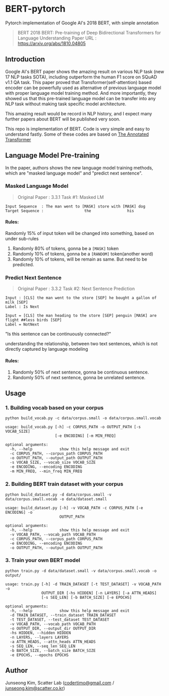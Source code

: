 # BERT-pytorch

Pytorch implementation of Google AI's 2018 BERT, with simple annotation

> BERT 2018 BERT: Pre-training of Deep Bidirectional Transformers for Language Understanding
> Paper URL : https://arxiv.org/abs/1810.04805


## Introduction

Google AI's BERT paper shows the amazing result on various NLP task (new 17 NLP tasks SOTA), 
including outperform the human F1 score on SQuAD v1.1 QA task. 
This paper proved that Transformer(self-attention) based encoder can be powerfully used as 
alternative of previous language model with proper language model training method. 
And more importantly, they showed us that this pre-trained language model can be transfer 
into any NLP task without making task specific model architecture.

This amazing result would be record in NLP history, 
and I expect many further papers about BERT will be published very soon.

This repo is implementation of BERT. Code is very simple and easy to understand fastly.
Some of these codes are based on [The Annotated Transformer](http://nlp.seas.harvard.edu/2018/04/03/attention.html)


## Language Model Pre-training

In the paper, authors shows the new language model training methods, 
which are "masked language model" and "predict next sentence".


### Masked Language Model 

> Original Paper : 3.3.1 Task #1: Masked LM 

```
Input Sequence  : The man went to [MASK] store with [MASK] dog
Target Sequence :                  the                his
```

#### Rules:
Randomly 15% of input token will be changed into something, based on under sub-rules

1. Randomly 80% of tokens, gonna be a `[MASK]` token
2. Randomly 10% of tokens, gonna be a `[RANDOM]` token(another word)
3. Randomly 10% of tokens, will be remain as same. But need to be predicted.

### Predict Next Sentence

> Original Paper : 3.3.2 Task #2: Next Sentence Prediction

```
Input : [CLS] the man went to the store [SEP] he bought a gallon of milk [SEP]
Label : Is Next

Input = [CLS] the man heading to the store [SEP] penguin [MASK] are flight ##less birds [SEP]
Label = NotNext
```

"Is this sentence can be continuously connected?"

 understanding the relationship, between two text sentences, which is
not directly captured by language modeling

#### Rules:

1. Randomly 50% of next sentence, gonna be continuous sentence.
2. Randomly 50% of next sentence, gonna be unrelated sentence.


## Usage

### 1. Building vocab based on your corpus
```shell
python build_vocab.py -c data/corpus.small -o data/corpus.small.vocab
```
```shell
usage: build_vocab.py [-h] -c CORPUS_PATH -o OUTPUT_PATH [-s VOCAB_SIZE]
                      [-e ENCODING] [-m MIN_FREQ]

optional arguments:
  -h, --help            show this help message and exit
  -c CORPUS_PATH, --corpus_path CORPUS_PATH
  -o OUTPUT_PATH, --output_path OUTPUT_PATH
  -s VOCAB_SIZE, --vocab_size VOCAB_SIZE
  -e ENCODING, --encoding ENCODING
  -m MIN_FREQ, --min_freq MIN_FREQ

```
### 2. Building BERT train dataset with your corpus
```shell
python build_dataset.py -d data/corpus.small -v data/corpus.small.vocab -o data/dataset.small
```

```shell
usage: build_dataset.py [-h] -v VOCAB_PATH -c CORPUS_PATH [-e ENCODING] -o
                        OUTPUT_PATH

optional arguments:
  -h, --help            show this help message and exit
  -v VOCAB_PATH, --vocab_path VOCAB_PATH
  -c CORPUS_PATH, --corpus_path CORPUS_PATH
  -e ENCODING, --encoding ENCODING
  -o OUTPUT_PATH, --output_path OUTPUT_PATH
```

### 3. Train your own BERT model
```shell
python train.py -d data/dataset.small -v data/corpus.small.vocab -o output/
```
```shell
usage: train.py [-h] -d TRAIN_DATASET [-t TEST_DATASET] -v VOCAB_PATH -o
                OUTPUT_DIR [-hs HIDDEN] [-n LAYERS] [-a ATTN_HEADS]
                [-s SEQ_LEN] [-b BATCH_SIZE] [-e EPOCHS]

optional arguments:
  -h, --help            show this help message and exit
  -d TRAIN_DATASET, --train_dataset TRAIN_DATASET
  -t TEST_DATASET, --test_dataset TEST_DATASET
  -v VOCAB_PATH, --vocab_path VOCAB_PATH
  -o OUTPUT_DIR, --output_dir OUTPUT_DIR
  -hs HIDDEN, --hidden HIDDEN
  -n LAYERS, --layers LAYERS
  -a ATTN_HEADS, --attn_heads ATTN_HEADS
  -s SEQ_LEN, --seq_len SEQ_LEN
  -b BATCH_SIZE, --batch_size BATCH_SIZE
  -e EPOCHS, --epochs EPOCHS
```


## Author
Junseong Kim, Scatter Lab (codertimo@gmail.com / junseong.kim@scatter.co.kr)